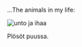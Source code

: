 ...The animals in my life:

![unto ja ihaa](https://user-images.githubusercontent.com/101984570/159341605-5c4f5a03-71f0-4a0c-8a39-5d31bb43f305.jpg)



Plösöt puussa.


